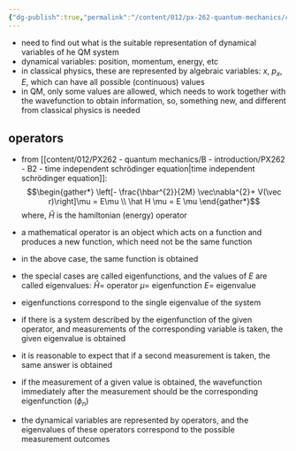 ```yaml
---
{"dg-publish":true,"permalink":"/content/012/px-262-quantum-mechanics/c-the-basic-postulates/px-262-c2a-the-dynamical-variables/","created":"2024-11-25T10:50:32.000+00:00","updated":"2024-11-26T01:07:07.085+00:00"}
---
```


 - need to find out what is the suitable representation of dynamical variables of he QM system
- dynamical variables: position, momentum, energy, etc
- in classical physics, these are represented by algebraic variables: ${} x$, $p_x$, $E$, which can have all possible (continuous) values
- in QM, only some values are allowed, which needs to work together with the wavefunction to obtain information, so, something new, and different from classical physics is needed

## operators
- from [[content/012/PX262 - quantum mechanics/B - introduction/PX262 - B2 - time independent schrödinger equation\|time independent schrödinger equation]]: 
$$\begin{gather*}
	\left[- \frac{\hbar^{2}}{2M} \vec\nabla^{2}+ V(\vec r)\right]\mu  = E\mu \\
	\hat H \mu = E \mu
\end{gather*}$$
	where, $\hat H$ is the hamiltonian (energy) operator
- a mathematical operator is an object which acts on a function and produces a new function, which need not be the same function
- in the above case, the same function is obtained
- the special cases are called eigenfunctions, and the values of $E$ are called eigenvalues:
	  $\hat H =$ operator
	  $\mu =$ eigenfunction
	  $E=$ eigenvalue
- eigenfunctions correspond to the single eigenvalue of the system
- if there is a system described by the eigenfunction of the given operator, and measurements of the corresponding variable is taken, the given eigenvalue is obtained
- it is reasonable to expect that if a second measurement is taken, the same answer is obtained
- if the measurement of a given value is obtained, the wavefunction immediately after the measurement should be the corresponding eigenfunction ($\phi_{n}$)

- the dynamical variables are represented by operators, and the eigenvalues of these operators correspond to the possible measurement outcomes
